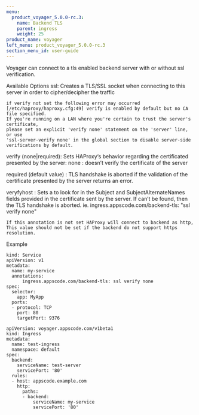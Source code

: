 ```yaml
---
menu:
  product_voyager_5.0.0-rc.3:
    name: Backend TLS
    parent: ingress
    weight: 25
product_name: voyager
left_menu: product_voyager_5.0.0-rc.3
section_menu_id: user-guide
---
```



Voyager can connect to a tls enabled backend server with or without ssl verification.

Available Options
   ssl:
    Creates a TLS/SSL socket when connecting to this server in order to cipher/decipher the traffic

    if verify not set the following error may occurred
    [/etc/haproxy/haproxy.cfg:49] verify is enabled by default but no CA file specified.
    If you're running on a LAN where you're certain to trust the server's certificate,
    please set an explicit 'verify none' statement on the 'server' line, or use
    'ssl-server-verify none' in the global section to disable server-side verifications by default.

   verify (none|required):
    Sets HAProxy‘s behavior regarding the certificated presented by the server:
   none :
    doesn’t verify the certificate of the server

   required (default value) :
    TLS handshake is aborted if the validation of the certificate presented by the server returns an error.

   veryfyhost <hostname>:
    Sets a <hostname> to look for in the Subject and SubjectAlternateNames fields provided in the
    certificate sent by the server. If <hostname> can’t be found, then the TLS handshake is aborted.
    ie.
    ingress.appscode.com/backend-tls: "ssl verify none"

    If this annotation is not set HAProxy will connect to backend as http,
    This value should not be set if the backend do not support https resolution.

Example
```
kind: Service
apiVersion: v1
metadata:
  name: my-service
  annotations:
      ingress.appscode.com/backend-tls: ssl verify none
spec:
  selector:
    app: MyApp
  ports:
  - protocol: TCP
    port: 80
    targetPort: 9376

```

```
apiVersion: voyager.appscode.com/v1beta1
kind: Ingress
metadata:
  name: test-ingress
  namespace: default
spec:
  backend:
    serviceName: test-server
    servicePort: '80'
  rules:
  - host: appscode.example.com
    http:
      paths:
      - backend:
          serviceName: my-service
          servicePort: '80'
```